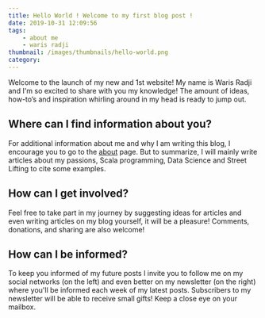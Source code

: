 ```yaml
---
title: Hello World ! Welcome to my first blog post !
date: 2019-10-31 12:09:56
tags:
	- about me
	- waris radji
thumbnail: /images/thumbnails/hello-world.png
category:
---
```


Welcome to the launch of my new and 1st website! My name is Waris Radji and I'm so excited to share with you my knowledge! The amount of ideas, how-to’s and inspiration whirling around in my head is ready to jump out.

## Where can I find information about you?

For additional information about me and why I am writing this blog, I encourage you to go to the [about](https://warisradji.com/about) page. But to summarize, I will mainly write articles about my passions, Scala programming, Data Science and Street Lifting to cite some examples. 

## How can I get involved?

Feel free to take part in my journey by suggesting ideas for articles and even writing articles on my blog yourself, it will be a pleasure! Comments, donations, and sharing are also welcome!

## How can I be informed?

To keep you informed of my future posts I invite you to follow me on my social networks (on the left) and even better on my newsletter (on the right) where you'll be informed each week of my latest posts. Subscribers to my newsletter will be able to receive small gifts! Keep a close eye on your mailbox.